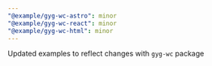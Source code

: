 ```yaml
---
"@example/gyg-wc-astro": minor
"@example/gyg-wc-react": minor
"@example/gyg-wc-html": minor
---
```


Updated examples to reflect changes with `gyg-wc` package
